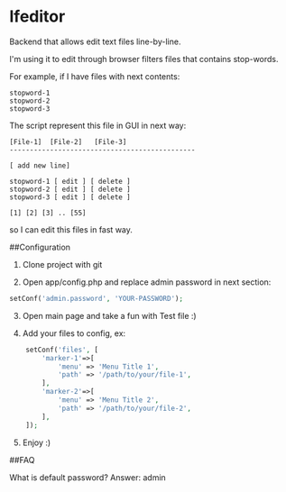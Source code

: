 # lfeditor
Backend that allows edit text files line-by-line.

I'm using it to edit through browser filters files that contains stop-words.

For example, if I have files with next contents:

```text
stopword-1
stopword-2
stopword-3
```

The script represent this file in GUI in next way:

```text
[File-1]  [File-2]   [File-3]
----------------------------------------------

[ add new line]

stopword-1 [ edit ] [ delete ]
stopword-2 [ edit ] [ delete ]
stopword-3 [ edit ] [ delete ]

[1] [2] [3] .. [55]
```

so I can edit this files in fast way.

##Configuration

1) Clone project with git

2) Open app/config.php and replace admin password in next section:

```php
setConf('admin.password', 'YOUR-PASSWORD');
```

3) Open main page and take a fun with Test file :)

4) Add your files to config, ex:

```php
	setConf('files', [
		'marker-1'=>[
			'menu' => 'Menu Title 1',
			'path' => '/path/to/your/file-1',
		],		
		'marker-2'=>[
			'menu' => 'Menu Title 2',
			'path' => '/path/to/your/file-2',
		],		
	]);
```

5) Enjoy :)

##FAQ

What is default password? Answer: admin
